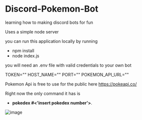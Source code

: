 # Discord-Pokemon-Bot
learning how to making discord bots for fun

Uses a simple node server

you can run this application locally by running 
 - npm install
 - node index.js
 
 you will need an .env file with valid credentials to your own bot
 
TOKEN=""
HOST_NAME=""
PORT=""
POKEMON_API_URL=""

Pokemon Api is free to use for the public here
https://pokeapi.co/

Right now the only command it has is 
- __pokedex #<'insert pokedex number'>__.

![image](https://user-images.githubusercontent.com/29358827/150720147-282c70b6-4842-46da-ab4e-389725473254.png)
